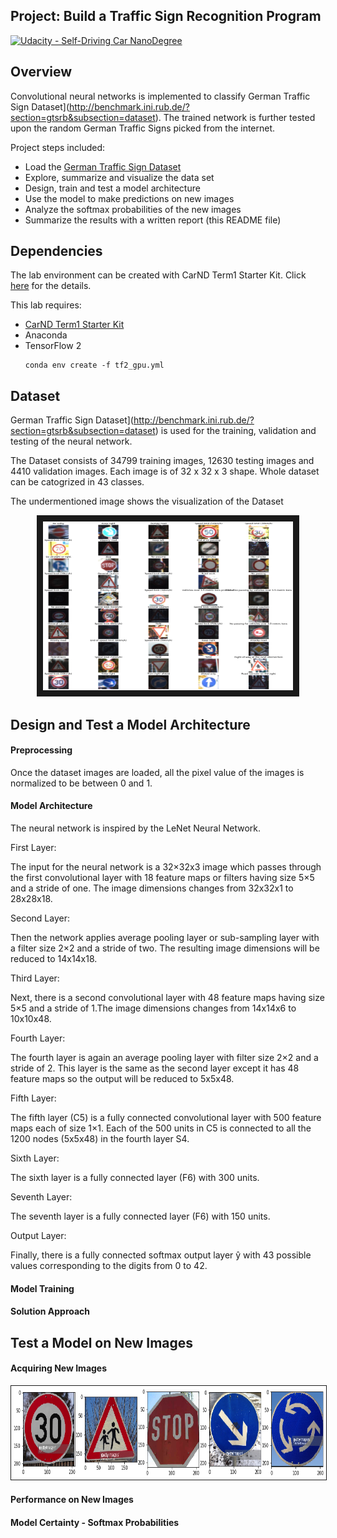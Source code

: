 ## Project: Build a Traffic Sign Recognition Program
[![Udacity - Self-Driving Car NanoDegree](https://s3.amazonaws.com/udacity-sdc/github/shield-carnd.svg)](http://www.udacity.com/drive)

Overview
---
Convolutional neural networks is implemented to classify German Traffic Sign Dataset](http://benchmark.ini.rub.de/?section=gtsrb&subsection=dataset). The trained network is further tested upon the random German Traffic Signs picked from the internet.

Project steps included:
* Load the [German Traffic Sign Dataset](http://benchmark.ini.rub.de/?section=gtsrb&subsection=dataset)
* Explore, summarize and visualize the data set
* Design, train and test a model architecture
* Use the model to make predictions on new images
* Analyze the softmax probabilities of the new images
* Summarize the results with a written report (this README file)

Dependencies
---
The lab environment can be created with CarND Term1 Starter Kit. Click [here](https://github.com/udacity/CarND-Term1-Starter-Kit/blob/master/README.md) for the details.

This lab requires:

* [CarND Term1 Starter Kit](https://github.com/udacity/CarND-Term1-Starter-Kit)
* Anaconda
* TensorFlow 2
  ```
  conda env create -f tf2_gpu.yml
  ```

Dataset
---
German Traffic Sign Dataset](http://benchmark.ini.rub.de/?section=gtsrb&subsection=dataset) is used for the training, validation and testing of the neural network.

The Dataset consists of 34799 training images, 12630 testing images and 4410 validation images.
Each image is of 32 x 32 x 3 shape.
Whole dataset can be catogrized in 43 classes.


 The undermentioned image shows the visualization of the Dataset

<p align="center">
<img src="images/dataset.png" width="400" height="270" border="10">
</p>

Design and Test a Model Architecture
---

#### Preprocessing

Once the dataset images are loaded, all the pixel value of the images is normalized  to be between 0 and 1.

#### Model Architecture

The neural network is inspired by the LeNet Neural Network.

First Layer:

The input for the neural network is a 32×32x3 image which passes through the first convolutional layer with 18 feature maps or filters having size 5×5 and a stride of one. The image dimensions changes from 32x32x1 to 28x28x18.

Second Layer:

Then the network applies average pooling layer or sub-sampling layer with a filter size 2×2 and a stride of two. The resulting image dimensions will be reduced to 14x14x18.

Third Layer:

Next, there is a second convolutional layer with 48 feature maps having size 5×5 and a stride of 1.The image dimensions changes from 14x14x6 to 10x10x48.

Fourth Layer:

The fourth layer is again an average pooling layer with filter size 2×2 and a stride of 2. This layer is the same as the second layer except it has 48 feature maps so the output will be reduced to 5x5x48.

Fifth Layer:

The fifth layer (C5) is a fully connected convolutional layer with 500 feature maps each of size 1×1. Each of the 500 units in C5 is connected to all the 1200 nodes (5x5x48) in the fourth layer S4.

Sixth Layer:

The sixth layer is a fully connected layer (F6) with 300 units.

Seventh Layer:

The seventh layer is a fully connected layer (F6) with 150 units.

Output Layer:

Finally, there is a fully connected softmax output layer ŷ with 43 possible values corresponding to the digits from 0 to 42.

#### Model Training

#### Solution Approach


Test a Model on New Images
---

#### Acquiring New Images

<p align="center">
<img src="images/new_signs.png" width="640" height="150" border="1">
</p>

#### Performance on New Images


#### Model Certainty - Softmax Probabilities
